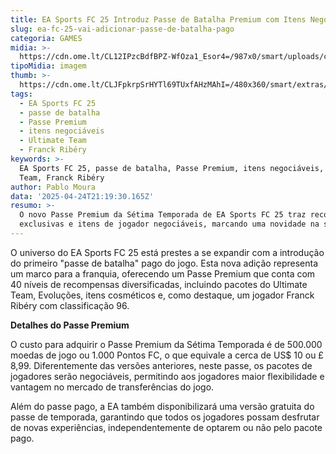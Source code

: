 ```yaml
---
title: EA Sports FC 25 Introduz Passe de Batalha Premium com Itens Negociáveis
slug: ea-fc-25-vai-adicionar-passe-de-batalha-pago
categoria: GAMES
midia: >-
  https://cdn.ome.lt/CL12IPzcBdfBPZ-WfOza1_Esor4=/987x0/smart/uploads/conteudo/fotos/ea-fc-25-battle-pass.png
tipoMidia: imagem
thumb: >-
  https://cdn.ome.lt/CLJFpkrpSrHYTl69TUxfAHzMAhI=/480x360/smart/extras/conteudos/ea-sports-fc-25.jpg
tags:
  - EA Sports FC 25
  - passe de batalha
  - Passe Premium
  - itens negociáveis
  - Ultimate Team
  - Franck Ribéry
keywords: >-
  EA Sports FC 25, passe de batalha, Passe Premium, itens negociáveis, Ultimate
  Team, Franck Ribéry
author: Pablo Moura
data: '2025-04-24T21:19:30.165Z'
resumo: >-
  O novo Passe Premium da Sétima Temporada de EA Sports FC 25 traz recompensas
  exclusivas e itens de jogador negociáveis, marcando uma novidade na série.
---
```


O universo do EA Sports FC 25 está prestes a se expandir com a introdução do primeiro "passe de batalha" pago do jogo. Esta nova adição representa um marco para a franquia, oferecendo um Passe Premium que conta com 40 níveis de recompensas diversificadas, incluindo pacotes do Ultimate Team, Evoluções, itens cosméticos e, como destaque, um jogador Franck Ribéry com classificação 96. 

**Detalhes do Passe Premium**

O custo para adquirir o Passe Premium da Sétima Temporada é de 500.000 moedas de jogo ou 1.000 Pontos FC, o que equivale a cerca de US$ 10 ou £ 8,99. Diferentemente das versões anteriores, neste passe, os pacotes de jogadores serão negociáveis, permitindo aos jogadores maior flexibilidade e vantagem no mercado de transferências do jogo. 

Além do passe pago, a EA também disponibilizará uma versão gratuita do passe de temporada, garantindo que todos os jogadores possam desfrutar de novas experiências, independentemente de optarem ou não pelo pacote pago.
